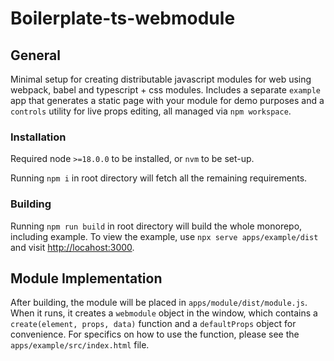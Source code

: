 # Boilerplate-ts-webmodule

## General

Minimal setup for creating distributable javascript modules for web using webpack, babel and typescript + css modules. Includes a separate `example` app that generates a static page with your module for demo purposes and a `controls` utility for live props editing, all managed via `npm workspace`.

### Installation

Required node `>=18.0.0` to be installed, or `nvm` to be set-up.

Running `npm i` in root directory will fetch all the remaining requirements.

### Building

Running `npm run build` in root directory will build the whole monorepo, including example. To view the example, use `npx serve apps/example/dist` and visit [http://locahost:3000](http://localhost:3000).

## Module Implementation

After building, the module will be placed in `apps/module/dist/module.js`. When it runs, it creates a `webmodule` object in the window, which contains a `create(element, props, data)` function and a `defaultProps` object for convenience. For specifics on how to use the function, please see the `apps/example/src/index.html` file.
